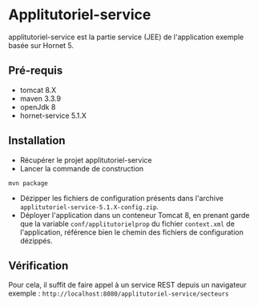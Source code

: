 # Applitutoriel-service

applitutoriel-service est la partie service (JEE) de l'application exemple basée sur Hornet 5. 

## Pré-requis

- tomcat 8.X
- maven 3.3.9
- openJdk 8
- hornet-service 5.1.X 

## Installation

- Récupérer le projet applitutoriel-service
- Lancer la commande de construction 

``` shell
mvn package
```

- Dézipper les fichiers de configuration présents dans l'archive `applitutoriel-service-5.1.X-config.zip`.
- Déployer l'application dans un conteneur Tomcat 8, en prenant garde que la variable `conf/applitutorielprop` du fichier `context.xml` de l'application, référence bien le chemin des fichiers de configuration dézippés. 

## Vérification

Pour cela, il suffit de faire appel à un service REST depuis un navigateur exemple : `http://localhost:8080/applitutoriel-service/secteurs`

